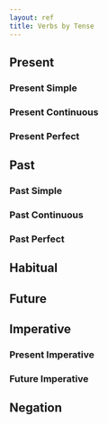 ```yaml
---
layout: ref
title: Verbs by Tense
---
```




## Present

### Present Simple

### Present Continuous

### Present Perfect

## Past

### Past Simple

### Past Continuous

### Past Perfect

## Habitual

## Future

## Imperative

### Present Imperative

### Future Imperative

## Negation
